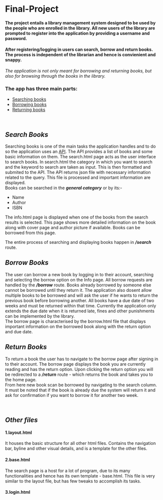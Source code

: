 # Final-Project
#### The project entails a library management system designed to be used by the people who are enrolled in the library. All new users of the library are prompted to register into the application by providing a username and password.
#### After registering/logging in users can search, borrow and return books. The process is independent of the librarian and hence is convienient and snappy.
*The application is not only meant for borrowing and returning books, but also for browsing through the books in the library.*

### The app has three main parts:
- [Searching books](https://github.com/var-github/Final-Project/blob/main/README.md#search-books)
- [Borrowing books](https://github.com/var-github/Final-Project/blob/main/README.md#borrow-books)
- [Returning books](https://github.com/var-github/Final-Project/blob/main/README.md#return-books)

&nbsp;
## *Search Books*
Searching books is one of the main tasks the application handles and to do so the application uses an [API](https://openlibrary.org/developers/api). The API provides a list of books and some basic information on them.
The search.html page acts as the user interface to search books. In search.html the category in which you want to search and the keyword to search are taken as input. This is then formatted and submited to the API. The API returns json file with necessary information related to the query. This file is processed and important information are displayed. <br />
Books can be searched in the ***general category*** or by its:-
- Name
- Author
- ISBN

The info.html page is displayed when one of the books from the search results is selected. This page shows more detailed information on the book along with cover page and author picture if available. Books can be borrowed from this page.

The entire process of searching and displaying books happen in ***/search*** route.

## *Borrow Books*
The user can borrow a new book by logging in to their account, searching and selecting the borrow option on the Info page. All borrow requests are handled by the ***/borrow*** route. Books already borrowed by someone else cannot be borrowed until they return it. The application also dosent allow multiple books to be borrowed and will ask the user if he wants to return the previous book before borrowing another. All books have a due date of two weeks and must be returned within that time. Currently the application only extends the due date when it is returned late, fines and other punishments can be implemented by the library.<br />
The borrow page is characterised by the borrow.html file that displays important information on the borrowed book along with the return option and due date.

## *Return Books*
To return a book the user has to navigate to the borrow page after signing in to their account. The borrow page displays the book you are currently reading and has the return option. Upon clicking the return option you will be redirected to a ***/return*** route - which returns the book and takes you to the home page.<br />
From here new book scan be borrowed by navigating to the search column.<br />
It must be noted that if the book is already due the system will return it and ask for confirmation if you want to borrow it for another two week.

&nbsp;
## *Other files*
#### **1.layout.html**
It houses the basic structure for all other html files. Contains the navigation bar, byline and other visual details, and is a template for the other files.
#### **2.base.html**
The search page is a host for a lot of program, due to its many functionalities and hence has its own template - base.html. This file is very similar to the layout file, but has few tweaks to accomplish its tasks.
#### **3.login.html**
